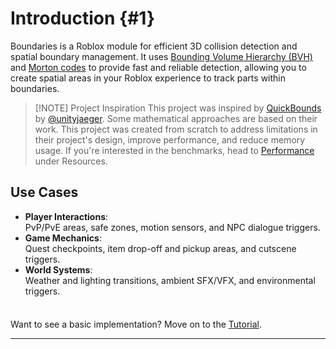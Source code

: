 <script setup>
import { VPTeamMembers } from 'vitepress/theme'

const members = [
  {
    avatar: 'https://github.com/C6H15.png',
    name: 'C6H15',
    links: [
      { icon: 'github', link: 'https://github.com/C6H15' },
    ]
  },
  {
    // Empty
  },
]

</script>

# Introduction {#1}
Boundaries is a Roblox module for efficient 3D collision detection and spatial boundary management. It uses [Bounding Volume Hierarchy (BVH)](https://en.wikipedia.org/wiki/Bounding_volume_hierarchy) and [Morton codes](https://en.wikipedia.org/wiki/Z-order_curve) to provide fast and reliable detection, allowing you to create spatial areas in your Roblox experience to track parts within boundaries.

> [!NOTE] Project Inspiration
> This project was inspired by [QuickBounds](https://github.com/unityjaeger/QuickBounds) by [@unityjaeger](https://github.com/unityjaeger). Some mathematical approaches are based on their work. This project was created from scratch to address limitations in their project's design, improve performance, and reduce memory usage. If you're interested in the benchmarks, head to [Performance](/resources/performance) under Resources.

## Use Cases
- **Player Interactions**:<br>
PvP/PvE areas, safe zones, motion sensors, and NPC dialogue triggers.
- **Game Mechanics**:<br>
Quest checkpoints, item drop-off and pickup areas, and cutscene triggers.
- **World Systems**:<br>
Weather and lighting transitions, ambient SFX/VFX, and environmental triggers.

<div class="tip custom-block" style="padding-top: 8px;">

Want to see a basic implementation? Move on to the [Tutorial](./tutorial).

</div>

---

<VPTeamMembers size="small" :members />